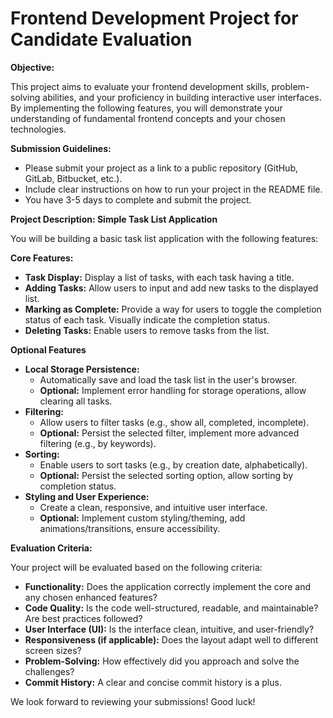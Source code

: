 # Frontend Development Project for Candidate Evaluation

**Objective:**

This project aims to evaluate your frontend development skills, problem-solving abilities, and your proficiency in building interactive user interfaces. By implementing the following features, you will demonstrate your understanding of fundamental frontend concepts and your chosen technologies.

**Submission Guidelines:**

* Please submit your project as a link to a public repository (GitHub, GitLab, Bitbucket, etc.).
* Include clear instructions on how to run your project in the README file.
* You have 3-5 days to complete and submit the project.

**Project Description: Simple Task List Application**

You will be building a basic task list application with the following features:

**Core Features:**

* **Task Display:** Display a list of tasks, with each task having a title.
* **Adding Tasks:** Allow users to input and add new tasks to the displayed list.
* **Marking as Complete:** Provide a way for users to toggle the completion status of each task. Visually indicate the completion status.
* **Deleting Tasks:** Enable users to remove tasks from the list.

**Optional Features**

* **Local Storage Persistence:**
    * Automatically save and load the task list in the user's browser.
    * **Optional:** Implement error handling for storage operations, allow clearing all tasks.
* **Filtering:**
    * Allow users to filter tasks (e.g., show all, completed, incomplete).
    * **Optional:** Persist the selected filter, implement more advanced filtering (e.g., by keywords).
* **Sorting:**
    * Enable users to sort tasks (e.g., by creation date, alphabetically).
    * **Optional:** Persist the selected sorting option, allow sorting by completion status.
* **Styling and User Experience:**
    * Create a clean, responsive, and intuitive user interface.
    * **Optional:** Implement custom styling/theming, add animations/transitions, ensure accessibility.

**Evaluation Criteria:**

Your project will be evaluated based on the following criteria:

* **Functionality:** Does the application correctly implement the core and any chosen enhanced features?
* **Code Quality:** Is the code well-structured, readable, and maintainable? Are best practices followed?
* **User Interface (UI):** Is the interface clean, intuitive, and user-friendly?
* **Responsiveness (if applicable):** Does the layout adapt well to different screen sizes?
* **Problem-Solving:** How effectively did you approach and solve the challenges?
* **Commit History:** A clear and concise commit history is a plus.

We look forward to reviewing your submissions! Good luck!
